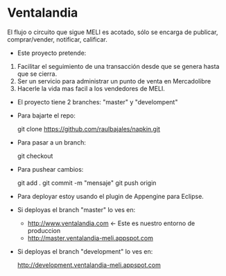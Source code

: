 Ventalandia
===========

El flujo o circuito que sigue MELI es acotado, sólo se encarga de publicar, comprar/vender, notificar, calificar.

* Este proyecto pretende:

1) Facilitar el seguimiento de una transacción desde que se genera hasta que se cierra.
2) Ser un servicio para administrar un punto de venta en Mercadolibre
3) Hacerle la vida mas facil a los vendedores de MELI.

* El proyecto tiene 2 branches: "master" y "develompent"

* Para bajarte el repo:

    git clone https://github.com/raulbajales/napkin.git

* Para pasar a un branch:

    git checkout <branch>

* Para pushear cambios:

    git add .
    git commit -m "mensaje"
    git push origin <branch>
    
* Para deployar estoy usando el plugin de Appengine para Eclipse.

* Si deployas el branch "master" lo ves en:

    * http://www.ventalandia.com <- Este es nuestro entorno de produccion
    * http://master.ventalandia-meli.appspot.com
    
* Si deployas el branch "development" lo ves en:

    http://development.ventalandia-meli.appspot.com
